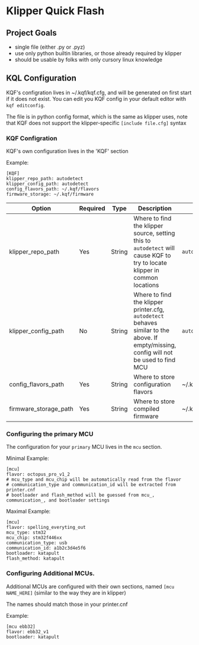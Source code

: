 # Klipper Quick Flash

## Project Goals
* single file (either .py or .pyz)
* use only python builtin libraries, or those already required by klipper
* should be usable by folks with only cursory linux knowledge


## KQL Configuration
KQF's configration lives in ~/.kqf/kqf.cfg, and will be generated on first start if it does not exist.
You can edit you KQF config in your default editor with `kqf editconfig`.

The file is in python config format, which is the same as klipper uses,
note that KQF does not support the klipper-specific `[include file.cfg]` syntax

### KQF Configration
KQF's own configuration lives in the 'KQF' section


Example:
```
[KQF]
klipper_repo_path: autodetect
klipper_config_path: autodetect
config_flavors_path: ~/.kqf/flavors
firmware_storage: ~/.kqf/firmware
```

| Option                | Required | Type   | Description                                                                                                                             | Default         |
|-----------------------|----------|--------|-----------------------------------------------------------------------------------------------------------------------------------------|-----------------|
| klipper_repo_path     | Yes      | String | Where to find the klipper source, setting this to `autodetect` will cause KQF to try to locate klipper in common locations              | `autodetect`    |
| klipper_config_path   | No       | String | Where to find the klipper printer.cfg, `autodetect` behaves similar to the above. If empty/missing, config will not be used to find MCU | `autodetect`    |
| config_flavors_path   | Yes      | String | Where to store configuration flavors                                                                                                    | ~/.kqf/flavors  |
| firmware_storage_path | Yes      | String | Where to store compiled firmware                                                                                                        | ~/.kqf/firmware |

### Configuring the primary MCU
The configuration for your `primary` MCU lives in the `mcu` section.

Minimal Example:
```
[mcu]
flavor: octopus_pro_v1_2
# mcu_type and mcu_chip will be automatically read from the flavor
# communication_type and communication_id will be extracted from printer.cnf
# bootloader and flash_method will be guessed from mcu_, communication_, and bootloader settings
```

Maximal Example:
```
[mcu]
flavor: spelling_everyting_out
mcu_type: stm32
mcu_chip: stm32f446xx
communication_type: usb
communication_id: a1b2c3d4e5f6
bootloader: katapult
flash_method: katapult
```

### Configuring Additional MCUs.
Additional MCUs are configured with their own sections, named `[mcu NAME_HERE]` (similar to the way they are in klipper)

The names should match those in your printer.cnf

Example:
```
[mcu ebb32]
flavor: ebb32_v1
bootloader: katapult
```